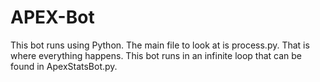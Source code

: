 # APEX-Bot
This bot runs using Python. The main file to look at is process.py. That is where everything happens. This bot runs in an infinite loop that can be found in ApexStatsBot.py.
